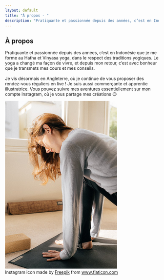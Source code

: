 ```yaml
---
layout: default
title: "À propos - "
description: "Pratiquante et passionnée depuis des années, c’est en Indonésie que je me forme au Hatha et Vinyasa yoga, dans le respect des traditions yogiques."
---
```


<div id="about" class="infobox">
	<div id="about-text">
		<div>
			<h2>À propos</h2>
			<p>
				Pratiquante et passionnée depuis des années, c’est en Indonésie que je me forme au Hatha et Vinyasa yoga, dans le respect des traditions yogiques. Le yoga a changé ma façon de vivre, et depuis mon retour, c’est avec bonheur que je transmets mes cours et mes conseils.
				<br/>
				<br/>
				Je vis désormais en Angleterre, où je continue de vous proposer des rendez-vous réguliers en live ! Je suis aussi commerçante et apprentie illustratrice. Vous pouvez suivre mes aventures essentiellement sur mon compte Instagram, où je vous partage mes créations 😉
			</p>
		</div>
	</div>
	<div>
		<img id="f-posture-yoga" src="assets/f-posture-yoga.jpg"/>
	</div>
</div>

<div id="related">
	Instagram icon made by <a href="https://www.flaticon.com/authors/freepik" title="Freepik">Freepik</a> from <a href="https://www.flaticon.com/" title="Flaticon"> www.flaticon.com</a>
</div>
